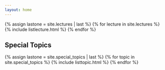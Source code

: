 ```yaml
---
layout: home
---
```



{% assign lastone = site.lectures | last %}
{% for lecture in site.lectures %}
{% include listlecture.html %}
{% endfor %}

## Special Topics

{% assign lastone = site.special_topics | last %}
{% for topic in site.special_topics %}
{% include listtopic.html %}
{% endfor %}
